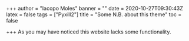 +++
author = "Iacopo Moles"
banner = ""
date = 2020-10-27T09:30:43Z
latex = false
tags = ["Pyxill2"]
title = "Some N.B. about this theme"
toc = false

+++
As you may have noticed this website lacks some functionality.